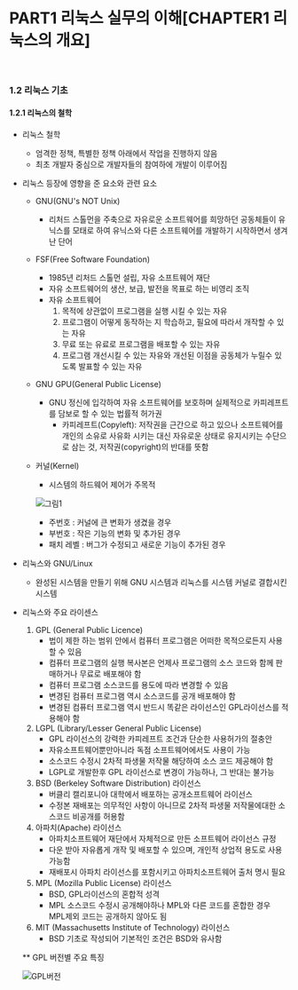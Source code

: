 # PART1 리눅스 실무의 이해[CHAPTER1 리눅스의 개요]


<br>


### 1.2 리눅스 기초 

#### 1.2.1 리눅스의 철학
- 리눅스 철학 
    - 엄격한 정책, 특별한 정책 아래에서 작업을 진행하지 않음
    - 최초 개발자 중심으로 개발자들의 참여하에 개발이 이루어짐 

- 리눅스 등장에 영향을 준 요소와 관련 요소
    - GNU(GNU's NOT Unix)
        - 리처드 스톨먼을 주축으로 자유로운 소프트웨어를 희망하던 공동체들이 유닉스를 모태로 하여 유닉스와 다른 소프트웨어를 개발하기 시작하면서 생겨난 단어
    - FSF(Free Software Foundation)
        - 1985년 리처드 스톨먼 설립, 자유 소프트웨어 재단
        - 자유 소프트웨어의 생산, 보급, 발전을 목표로 하는 비영리 조직
        - 자유 소프트웨어
            1. 목적에 상관없이 프로그램을 실행 시킬 수 있는 자유
            2. 프로그램이 어떻게 동작하는 지 학습하고, 필요에 따라서 개작할 수 있는 자유 
            3. 무료 또는 유료로 프로그램을 배포할 수 있는 자유
            4. 프로그램 개선시킬 수 있는 자유와 개선된 이점을 공동체가 누릴수 있도록 발표할 수 있는 자유
    - GNU GPU(General Public License)
        - GNU 정신에 입각하여 자유 소프트웨어를 보호하며 실제적으로 카피레프트를 담보로 할 수 있는 법률적 허가권 
            - 카피레프트(Copyleft): 저작권을 근간으로 하고 있으나 소프트웨어를 개인의 소유로 사유화 시키는 대신 자유로운 상태로 유지시키는 수단으로 삼는 것, 저작권(copyright)의 반대를 뜻함
    - 커널(Kernel)
        - 시스템의 하드웨어 제어가 주목적

        ![그림1](https://user-images.githubusercontent.com/93310395/221214025-2d857e07-8e4d-480f-acc5-2f36c4557d51.jpg)

        - 주번호 : 커널에 큰 변화가 생겼을 경우
        - 부번호 : 작은 기능의 변화 및 추가된 경우
        - 패치 레벨 : 버그가 수정되고 새로운 기능이 추가된 경우    
- 리눅스와 GNU/Linux
    - 완성된 시스템을 만들기 위해 GNU 시스템과 리눅스를 시스템 커널로 결합시킨 시스템
- 리눅스와 주요 라이센스
    1. GPL (General Public Licence)
        - 법이 제한 하는 범위 안에서 컴퓨터 프로그램은 어떠한 목적으로든지 사용할 수 있음 
        - 컴퓨터 프로그램의 실행 복사본은 언제사 프로그램의 소스 코드와 함께 판매하거나 무료로 배포해야 함
        - 컴퓨터 프로그램 소스코드를 용도에 따라 변경할 수 있음
        - 변경된 컴퓨터 프로그램 역시 소스코드를 공개 배포해야 함
        - 변경된 컴퓨터 프로그램 역시 반드시 똑같은 라이선스인 GPL라이선스를 적용해야 함
    2. LGPL (Library/Lesser General Public License)
        - GPL 라이선스의 강력한 카피레프트 조건과 단순한 사용허가의 절충안
        - 자유소프트웨어뿐만아니라 독점 소프트웨어에서도 사용이 가능
        - 소스코드 수정시 2차적 파생물 저작물 해당하여 소스 코드 제공해야 함
        - LGPL로 개발한후 GPL 라이선스로 변경이 가능하나, 그 반대는 불가능
    3. BSD (Berkeley Software Distribution) 라이선스 
        - 버클리 캘리포니아 대학에서 배포하는 공개소프트웨어 라이선스
        - 수정본 재배포는 의무적인 사항이 아니므로 2차적 파생물 저작물에대한 소스코드 비공개를 허용함
    4. 아파치(Apache) 라이선스 
        - 아파치소프트웨어 재단에서 자체적으로 만든 소프트웨어 라이선스 규정
        - 다운 받아 자유롭게 개작 및 배포할 수 있으며, 개인적 상업적 용도로 사용가능함
        - 재배포시 아파치 라이선스를 포함시키고 아파치소프트웨어 출처 명시 필요
    5. MPL (Mozilla Public License) 라이선스 
        - BSD, GPL라이선스의 혼합적 성격
        - MPL 소스코드 수정시 공개해야하나 MPL와 다른 코드를 혼합한 경우 MPL제외 코드는 공개하지 않아도 됨 
    6. MIT (Massachusetts Institute of Technology) 라이선스 
        - BSD 기초로 작성되어 기본적인 조건은 BSD와 유사함
    
    ** GPL 버전별 주요 특징 

    ![GPL버전](https://user-images.githubusercontent.com/93310395/221242883-ae11f4ce-d224-4452-9091-3cd2a06db880.jpg)








``` 